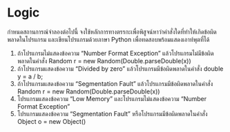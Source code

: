 # Logic
กำหนดสถานการณ์จำลองต่อไปนี้ 
จงใช้หลักการทางตรรกะเพื่อพิสูจน์หาว่าคำสั่งใดที่ทำให้เกิดข้อผิดพลาดในโปรแกรม
และเขียนโปรแกรมด้วยภาษา Python เพื่อทดสอบพร้อมแสดงเอาท์พุตที่ได้

1. ถ้าโปรแกรมไม่แสดงข้อความ “Number Format Exception” แล้วโปรแกรมไม่มีข้อผิดพลาดในคำสั่ง Random r = new Random(Double.parseDouble(x))
2. ถ้าโปรแกรมแสดงข้อความ “Divided by zero” แล้วโปรแกรมมีข้อผิดพลาดในคำสั่ง double y = a / b;
3. ถ้าโปรแกรมแสดงข้อความ “Segmentation Fault” แล้วโปรแกรมมีข้อผิดพลาดในคำสั่ง Random r = new Random(Double.parseDouble(x))
4. โปรแกรมแสดงข้อความ “Low Memory” และโปรแกรมไม่แสดงข้อความ “Number Format Exception”
5. โปรแกรมแสดงข้อความ “Segmentation Fault” หรือโปรแกรมมีข้อผิดพลาดในคำสั่ง Object o = new Object()
